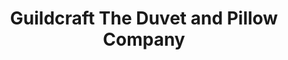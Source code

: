---
title: "Guildcraft The Duvet and Pillow Company"
url: /guelph/guildcraft-the-duvet-and-pillow-company/
shop: furniture
---